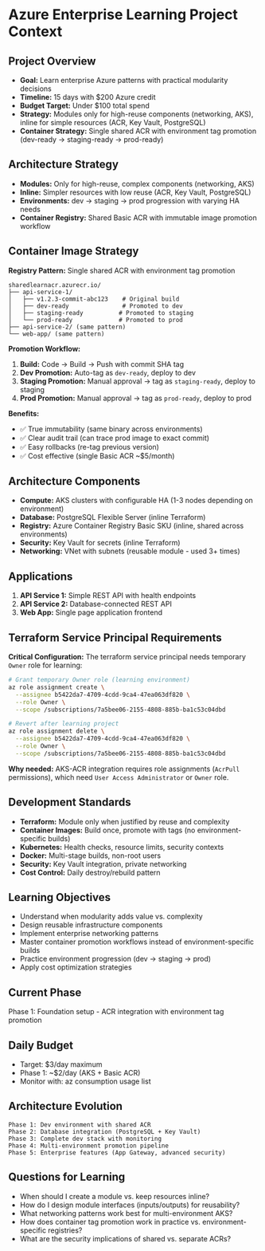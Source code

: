 # Azure Enterprise Learning Project Context

## Project Overview

- **Goal:** Learn enterprise Azure patterns with practical modularity decisions
- **Timeline:** 15 days with $200 Azure credit
- **Budget Target:** Under $100 total spend
- **Strategy:** Modules only for high-reuse components (networking, AKS), inline for simple resources (ACR, Key Vault, PostgreSQL)
- **Container Strategy:** Single shared ACR with environment tag promotion (dev-ready → staging-ready → prod-ready)

## Architecture Strategy

- **Modules:** Only for high-reuse, complex components (networking, AKS)
- **Inline:** Simpler resources with low reuse (ACR, Key Vault, PostgreSQL)
- **Environments:** dev → staging → prod progression with varying HA needs
- **Container Registry:** Shared Basic ACR with immutable image promotion workflow

## Container Image Strategy

**Registry Pattern:** Single shared ACR with environment tag promotion

```text
sharedlearnacr.azurecr.io/
├── api-service-1/
│   ├── v1.2.3-commit-abc123    # Original build
│   ├── dev-ready               # Promoted to dev
│   ├── staging-ready          # Promoted to staging
│   └── prod-ready             # Promoted to prod
├── api-service-2/ (same pattern)
└── web-app/ (same pattern)
```

**Promotion Workflow:**

1. **Build:** Code → Build → Push with commit SHA tag
2. **Dev Promotion:** Auto-tag as `dev-ready`, deploy to dev
3. **Staging Promotion:** Manual approval → tag as `staging-ready`, deploy to staging
4. **Prod Promotion:** Manual approval → tag as `prod-ready`, deploy to prod

**Benefits:**

- ✅ True immutability (same binary across environments)
- ✅ Clear audit trail (can trace prod image to exact commit)
- ✅ Easy rollbacks (re-tag previous version)
- ✅ Cost effective (single Basic ACR ~$5/month)

## Architecture Components

- **Compute:** AKS clusters with configurable HA (1-3 nodes depending on environment)
- **Database:** PostgreSQL Flexible Server (inline Terraform)
- **Registry:** Azure Container Registry Basic SKU (inline, shared across environments)
- **Security:** Key Vault for secrets (inline Terraform)
- **Networking:** VNet with subnets (reusable module - used 3+ times)

## Applications

1. **API Service 1:** Simple REST API with health endpoints
2. **API Service 2:** Database-connected REST API
3. **Web App:** Single page application frontend

## Terraform Service Principal Requirements

**Critical Configuration:** The terraform service principal needs temporary `Owner` role for learning:

```bash
# Grant temporary Owner role (learning environment)
az role assignment create \
  --assignee b5422da7-4709-4cdd-9ca4-47ea063df820 \
  --role Owner \
  --scope /subscriptions/7a5bee06-2155-4808-885b-ba1c53c04dbd

# Revert after learning project
az role assignment delete \
  --assignee b5422da7-4709-4cdd-9ca4-47ea063df820 \
  --role Owner \
  --scope /subscriptions/7a5bee06-2155-4808-885b-ba1c53c04dbd
```

**Why needed:** AKS-ACR integration requires role assignments (`AcrPull` permissions), which need `User Access Administrator` or `Owner` role.

## Development Standards

- **Terraform:** Module only when justified by reuse and complexity
- **Container Images:** Build once, promote with tags (no environment-specific builds)
- **Kubernetes:** Health checks, resource limits, security contexts
- **Docker:** Multi-stage builds, non-root users
- **Security:** Key Vault integration, private networking
- **Cost Control:** Daily destroy/rebuild pattern

## Learning Objectives

- Understand when modularity adds value vs. complexity
- Design reusable infrastructure components
- Implement enterprise networking patterns
- Master container promotion workflows instead of environment-specific builds
- Practice environment progression (dev → staging → prod)
- Apply cost optimization strategies

## Current Phase

Phase 1: Foundation setup - ACR integration with environment tag promotion

## Daily Budget

- Target: $3/day maximum
- Phase 1: ~$2/day (AKS + Basic ACR)
- Monitor with: az consumption usage list

## Architecture Evolution

```text
Phase 1: Dev environment with shared ACR
Phase 2: Database integration (PostgreSQL + Key Vault)
Phase 3: Complete dev stack with monitoring
Phase 4: Multi-environment promotion pipeline
Phase 5: Enterprise features (App Gateway, advanced security)
```

## Questions for Learning

- When should I create a module vs. keep resources inline?
- How do I design module interfaces (inputs/outputs) for reusability?
- What networking patterns work best for multi-environment AKS?
- How does container tag promotion work in practice vs. environment-specific registries?
- What are the security implications of shared vs. separate ACRs?